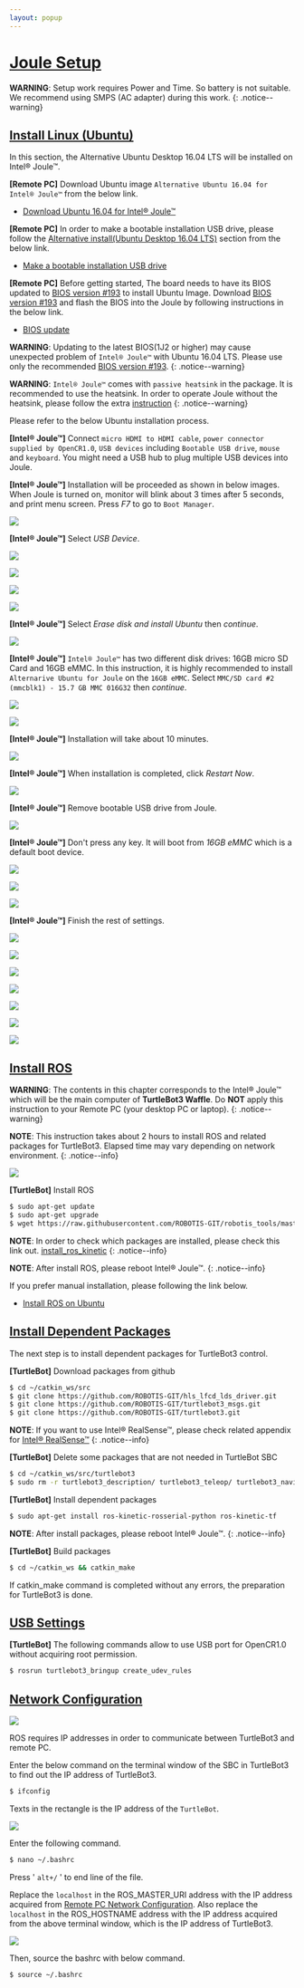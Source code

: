 ```yaml
---
layout: popup
---
```


# [Joule Setup](#joule-setup)

**WARNING**: Setup work requires Power and Time. So battery is not suitable. We recommend using SMPS (AC adapter) during this work.
{: .notice--warning}

## [Install Linux (Ubuntu)](#install-linux-ubuntu)

In this section, the Alternative Ubuntu Desktop 16.04 LTS will be installed on Intel® Joule™.

**[Remote PC]** Download Ubuntu image `Alternative Ubuntu 16.04 for Intel® Joule™` from the below link.

- [Download Ubuntu 16.04 for Intel® Joule™](http://people.canonical.com/~platform/snappy/tuchuck/desktop-final/tuchuck-xenial-desktop-iso-20170317-0.iso)

**[Remote PC]** In order to make a bootable installation USB drive, please follow the [Alternative install(Ubuntu Desktop 16.04 LTS)][alternative-installubuntu-desktop-1604-lts] section from the below link.

- [Make a bootable installation USB drive](https://developer.ubuntu.com/core/get-started/intel-joule)

**[Remote PC]** Before getting started, The board needs to have its BIOS updated to [BIOS version #193][bios-version-193] to install Ubuntu Image. Download [BIOS version #193][bios-version-193] and flash the BIOS into the Joule by following instructions in the below link.

- [BIOS update](https://software.intel.com/en-us/flashing-the-bios-on-joule)

**WARNING**: Updating to the latest BIOS(1J2 or higher) may cause unexpected problem of `Intel® Joule™` with Ubuntu 16.04 LTS. Please use only the recommended [BIOS version #193][bios-version-193].
{: .notice--warning}

**WARNING**: `Intel® Joule™` comes with `passive heatsink` in the package. It is recommended to use the heatsink. In order to operate Joule without the heatsink, please follow the extra [instruction](https://software.intel.com/en-us/node/721471)
{: .notice--warning}

[bios-version-193]: https://downloadmirror.intel.com/26206/eng/joule-firmware-2017-02-19-193-public.zip
[alternative-installubuntu-desktop-1604-lts]: https://developer.ubuntu.com/core/get-started/intel-joule#alternative-install:-ubuntu-desktop-16.04-lts


Please refer to the below Ubuntu installation process.

**[Intel® Joule™]** Connect `micro HDMI to HDMI cable`, `power connector supplied by OpenCR1.0`, `USB devices` including `Bootable USB drive`, `mouse` and `keyboard`. You might need a USB hub to plug multiple USB devices into Joule.

**[Intel® Joule™]** Installation will be proceeded as shown in below images. When Joule is turned on, monitor will blink about 3 times after 5 seconds, and print menu screen. Press _F7_ to go to `Boot Manager`.

![](/assets/images/platform/turtlebot3/preparation/j1.jpg)

**[Intel® Joule™]** Select _USB Device_.

![](/assets/images/platform/turtlebot3/preparation/j2.jpg)

![](/assets/images/platform/turtlebot3/preparation/j3.jpg)

![](/assets/images/platform/turtlebot3/preparation/j4.jpg)

![](/assets/images/platform/turtlebot3/preparation/j5.jpg)

**[Intel® Joule™]** Select _Erase disk and install Ubuntu_ then _continue_.

![](/assets/images/platform/turtlebot3/preparation/j6.jpg)

**[Intel® Joule™]** `Intel® Joule™` has two different disk drives: 16GB micro SD Card and 16GB eMMC. In this instruction, it is highly recommended to install `Alternarive Ubuntu for Joule` on the `16GB eMMC`. Select `MMC/SD card #2 (mmcblk1) - 15.7 GB MMC 016G32` then _continue_.

![](/assets/images/platform/turtlebot3/preparation/j7.jpg)

![](/assets/images/platform/turtlebot3/preparation/j8.jpg)

**[Intel® Joule™]** Installation will take about 10 minutes.

![](/assets/images/platform/turtlebot3/preparation/j9.jpg)

**[Intel® Joule™]** When installation is completed, click _Restart Now_.

![](/assets/images/platform/turtlebot3/preparation/j10.jpg)

**[Intel® Joule™]** Remove bootable USB drive from Joule.

![](/assets/images/platform/turtlebot3/preparation/j11.jpg)

**[Intel® Joule™]** Don't press any key. It will boot from _16GB eMMC_ which is a default boot device.

![](/assets/images/platform/turtlebot3/preparation/j12.jpg)

![](/assets/images/platform/turtlebot3/preparation/j13.jpg)

![](/assets/images/platform/turtlebot3/preparation/j14.jpg)

**[Intel® Joule™]** Finish the rest of settings.

![](/assets/images/platform/turtlebot3/preparation/j15.jpg)

![](/assets/images/platform/turtlebot3/preparation/j16.jpg)

![](/assets/images/platform/turtlebot3/preparation/j17.jpg)

![](/assets/images/platform/turtlebot3/preparation/j18.jpg)

![](/assets/images/platform/turtlebot3/preparation/j19.jpg)

![](/assets/images/platform/turtlebot3/preparation/j20.jpg)

![](/assets/images/platform/turtlebot3/preparation/j21.jpg)

## [Install ROS](#install-ros)

**WARNING**: The contents in this chapter corresponds to the Intel® Joule™ which will be the main computer of **TurtleBot3 Waffle**. Do **NOT** apply this instruction to your Remote PC (your desktop PC or laptop).
{: .notice--warning}

**NOTE**: This instruction takes about 2 hours to install ROS and related packages for TurtleBot3. Elapsed time may vary depending on network environment.
{: .notice--info}

![](/assets/images/platform/turtlebot3/logo_ros.png)

**[TurtleBot]** Install ROS

``` bash
$ sudo apt-get update
$ sudo apt-get upgrade
$ wget https://raw.githubusercontent.com/ROBOTIS-GIT/robotis_tools/master/install_ros_kinetic.sh && chmod 755 ./install_ros_kinetic.sh && bash ./install_ros_kinetic.sh
```

**NOTE**: In order to check which packages are installed, please check this link out. [install_ros_kinetic](https://raw.githubusercontent.com/ROBOTIS-GIT/robotis_tools/master/install_ros_kinetic.sh)
{: .notice--info}

**NOTE**: After install ROS, please reboot Intel® Joule™.
{: .notice--info}

If you prefer manual installation, please following the link below.

- [Install ROS on Ubuntu](http://wiki.ros.org/kinetic/Installation/Ubuntu)

## [Install Dependent Packages](#install-dependent-packages)

The next step is to install dependent packages for TurtleBot3 control.

**[TurtleBot]** Download packages from github

``` bash
$ cd ~/catkin_ws/src
$ git clone https://github.com/ROBOTIS-GIT/hls_lfcd_lds_driver.git
$ git clone https://github.com/ROBOTIS-GIT/turtlebot3_msgs.git
$ git clone https://github.com/ROBOTIS-GIT/turtlebot3.git
```

**NOTE**: If you want to use Intel® RealSense™, please check related appendix for [Intel® RealSense™](http://emanual.robotis.com/docs/en/platform/turtlebot3/appendix_realsense/#realsense)
{: .notice--info}

**[TurtleBot]** Delete some packages that are not needed in TurtleBot SBC

``` bash
$ cd ~/catkin_ws/src/turtlebot3
$ sudo rm -r turtlebot3_description/ turtlebot3_teleop/ turtlebot3_navigation/ turtlebot3_slam/ turtlebot3_example/
```

**[TurtleBot]** Install dependent packages

``` bash
$ sudo apt-get install ros-kinetic-rosserial-python ros-kinetic-tf
```

**NOTE**: After install packages, please reboot Intel® Joule™.
{: .notice--info}

**[TurtleBot]** Build packages

``` bash
$ cd ~/catkin_ws && catkin_make
```

If catkin_make command is completed without any errors, the preparation for TurtleBot3 is done.

## [USB Settings](#usb-settings)

**[TurtleBot]** The following commands allow to use USB port for OpenCR1.0 without acquiring root permission.

``` bash
$ rosrun turtlebot3_bringup create_udev_rules
```

## [Network Configuration](#network-configuration)

![](/assets/images/platform/turtlebot3/software/network_configuration.png)

ROS requires IP addresses in order to communicate between TurtleBot3 and remote PC.

Enter the below command on the terminal window of the SBC in TurtleBot3 to find out the IP address of TurtleBot3.

``` bash
$ ifconfig
```

Texts in the rectangle is the IP address of the `TurtleBot`.

![](/assets/images/platform/turtlebot3/software/network_configuration4.png)

Enter the following command.

``` bash
$ nano ~/.bashrc
```

Press ' `alt+/` ' to end line of the file.

Replace the `localhost` in the ROS_MASTER_URI address with the IP address acquired from [Remote PC Network Configuration](http://emanual.robotis.com/docs/en/platform/turtlebot3/pc_setup/#network-configuration). Also replace the `localhost` in the ROS_HOSTNAME address with the IP address acquired from the above terminal window, which is the IP address of TurtleBot3.

![](/assets/images/platform/turtlebot3/software/network_configuration5.png)

Then, source the bashrc with below command.

``` bash
$ source ~/.bashrc
```

[ros]: http://wiki.ros.org
[step_by_step_to_install_ubuntu_on_joule]: /docs/en/platform/turtlebot3/step_by_step_to_install_ubuntu_on_joule
